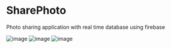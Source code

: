 # SharePhoto
  Photo sharing application with real time database using firebase
 
 
 ![image](https://user-images.githubusercontent.com/100219838/184379685-ea1f1e70-1f74-413f-b82c-80658fd2f8d9.png)
 ![image](https://user-images.githubusercontent.com/100219838/184379819-cd323942-75c4-426f-b1c2-b57d621ef951.png)
 ![image](https://user-images.githubusercontent.com/100219838/184379891-7a24b3dd-7ac2-48b8-9369-2ca8615fee6f.png)

